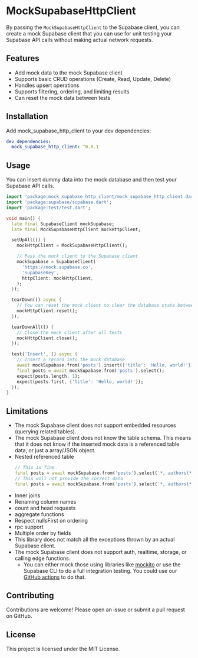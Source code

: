 # MockSupabaseHttpClient

By passing the `MockSupabaseHttpClient` to the Supabase client, you can create a mock Supabase client that you can use for unit testing your Supabase API calls without making actual network requests.

## Features

- Add mock data to the mock Supabase client
- Supports basic CRUD operations (Create, Read, Update, Delete)
- Handles upsert operations
- Supports filtering, ordering, and limiting results
- Can reset the mock data between tests

## Installation

Add mock_supabase_http_client to your dev dependencies:
```yaml
dev_dependencies:
  mock_supabase_http_client: ^0.0.1
```

## Usage

You can insert dummy data into the mock database and then test your Supabase API calls.

```dart
import 'package:mock_supabase_http_client/mock_supabase_http_client.dart';
import 'package:supabase/supabase.dart';
import 'package:test/test.dart';

void main() {
  late final SupabaseClient mockSupabase;
  late final MockSupabaseHttpClient mockHttpClient;

  setUpAll(() {
    mockHttpClient = MockSupabaseHttpClient();

    // Pass the mock client to the Supabase client
    mockSupabase = SupabaseClient(
      'https://mock.supabase.co',
      'supabaseKey',
      httpClient: mockHttpClient,
    );
  });

  tearDown(() async {
    // You can reset the mock client to clear the database state between tests
    mockHttpClient.reset();
  });

  tearDownAll(() {
    // Close the mock client after all tests
    mockHttpClient.close();
  });

  test('Insert', () async {
    // Insert a record into the mock database
    await mockSupabase.from('posts').insert({'title': 'Hello, world!'});
    final posts = await mockSupabase.from('posts').select();
    expect(posts.length, 1);
    expect(posts.first, {'title': 'Hello, world!'});
  });
}
```

## Limitations

- The mock Supabase client does not support embedded resources (querying related tables).
- The mock Supabase client does not know the table schema. This means that it does not know if the inserted mock data is a referenced table data, or just a array/JSON object.
- Nested referenced table
    ```dart
    // This is fine
    final posts = await mockSupabase.from('posts').select('*, authors(*)');
    // This will not provide the correct data
    final posts = await mockSupabase.from('posts').select('*, authors(*, comments(*))');
    ```
- Inner joins
- Renaming column names
- count and head requests
- aggregate functions
- Respect nullsFirst on ordering
- rpc support
- Multiple order by fields
- This library does not match all the exceptions thrown by an actual Supabase client.
- The mock Supabase client does not support auth, realtime, storage, or calling edge functions.
    - You can either mock those using libraries like [mockito](https://pub.dev/packages/mockito) or use the Supabase CLI to do a full integration testing. You could use our [GitHub actions](https://github.com/supabase/setup-cli) to do that.


## Contributing

Contributions are welcome! Please open an issue or submit a pull request on GitHub.

## License

This project is licensed under the MIT License.